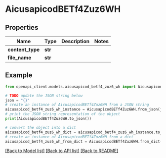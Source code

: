 # AicusapicodBETf4Zuz6WH


## Properties

Name | Type | Description | Notes
------------ | ------------- | ------------- | -------------
**content_type** | **str** |  | 
**file_name** | **str** |  | 

## Example

```python
from openapi_client.models.aicusapicod_betf4_zuz6_wh import AicusapicodBETf4Zuz6WH

# TODO update the JSON string below
json = "{}"
# create an instance of AicusapicodBETf4Zuz6WH from a JSON string
aicusapicod_betf4_zuz6_wh_instance = AicusapicodBETf4Zuz6WH.from_json(json)
# print the JSON string representation of the object
print(AicusapicodBETf4Zuz6WH.to_json())

# convert the object into a dict
aicusapicod_betf4_zuz6_wh_dict = aicusapicod_betf4_zuz6_wh_instance.to_dict()
# create an instance of AicusapicodBETf4Zuz6WH from a dict
aicusapicod_betf4_zuz6_wh_from_dict = AicusapicodBETf4Zuz6WH.from_dict(aicusapicod_betf4_zuz6_wh_dict)
```
[[Back to Model list]](../README.md#documentation-for-models) [[Back to API list]](../README.md#documentation-for-api-endpoints) [[Back to README]](../README.md)


